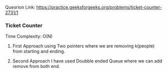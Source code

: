 Quesrion Link: https://practice.geeksforgeeks.org/problems/ticket-counter-2731/1

### Ticket Counter

 Time Complexity: O(N) 

1. First Approach using Two pointers where we are removing k(people) from starting and ending. 


2. Second Approach I have used Doubble ended Queue where we can add remove from both end.




